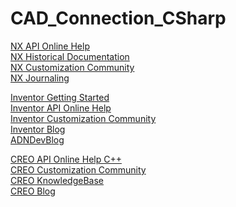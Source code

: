 # CAD_Connection_CSharp

[NX API Online Help](https://support.sw.siemens.com/en-US/)<br/>
[NX Historical Documentation](https://www.sw.siemens.com/en-US/support-services/historical/)<br/>
[NX Customization Community](https://community.sw.siemens.com/s/topic/0TO4O000000MiiWWAS/nx-customization-and-programming)<br/>
[NX Journaling](https://nxjournaling.com/)<br/>

[Inventor Getting Started](https://aps.autodesk.com/developer/overview/inventor)<br/>
[Inventor API Online Help](https://help.autodesk.com/view/INVNTOR/2024/ENU/?guid=UserManualIndex)<br/>
[Inventor Customization Community](https://forums.autodesk.com/t5/inventor-programming-ilogic/bd-p/120)<br/>
[Inventor Blog](https://modthemachine.typepad.com/)<br/>
[ADNDevBlog](https://adndevblog.typepad.com/)<br/>

[CREO API Online Help C++](https://support.ptc.com/help/creo_toolkit/otk_cpp_pma/r11.0/usascii/index.html#page/creo_toolkit/Online_Documentation_for_Creo_Object_TOOLKIT_C_APIWizard.html#)<br/>
[CREO Customization Community](https://community.ptc.com/t5/Customization/bd-p/customization)<br/>
[CREO KnowledgeBase](https://www.ptc.com/en/support/search/)<br/>
[CREO Blog](https://creocustomization.com)<br/>
